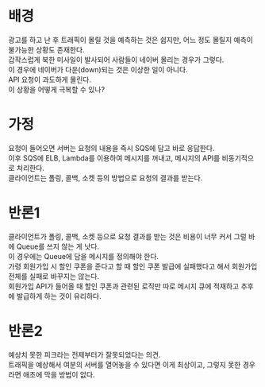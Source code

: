 # 배경

광고를 하고 난 후 트래픽이 몰릴 것을 예측하는 것은 쉽지만, 어느 정도 몰릴지 예측이 불가능한 상황도 존재한다.  
갑작스럽게 북한 미사일이 발사되어 사람들이 네이버 몰리는 경우가 그렇다.  
이 경우에 네이버가 다운(down)되는 것은 이상한 일이 아니다.  
API 요청이 과도하게 몰린다.  
이 상황을 어떻게 극복할 수 있나?

# 가정

요청이 들어오면 서버는 요청의 내용을 즉시 SQS에 담고 바로 응답한다.  
이후 SQS에 ELB, Lambda를 이용하여 메시지를 꺼내고, 메시지의 API를 비동기적으로 처리한다.  
클라이언트는 폴링, 콜백, 소켓 등의 방법으로 요청의 결과를 받는다.

# 반론1

클라이언트가 폴링, 콜백, 소켓 등으로 요청 결과를 받는 것은 비용이 너무 커서 그럴 바에 Queue를 쓰지 않는 게 낫다.  
이 경우에는 Queue에 담을 메시지를 정의해야 한다.  
가령 회원가입 시 할인 쿠폰을 준다고 할 때 할인 쿠폰 발급에 실패했다고 해서 회원가입 전체를 실패로 바꾸지는 않는다.  
회원가입 API가 들어올 때 할인 쿠폰과 관련된 로직만 따로 메시지 큐에 적재하고 추후에 발급하게 하는 것이 유리하다.

# 반론2

예상치 못한 피크라는 전제부터가 잘못되었다는 의견.  
트래픽을 예상해서 여분의 서버를 열어놓을 수 있다면 이게 최상이고, 그렇지 못한 경우라면 애초에 막을 방법이 없다.
